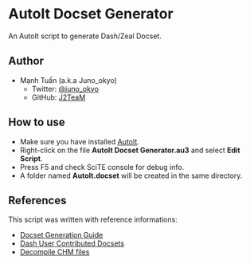 # AutoIt Docset Generator

An AutoIt script to generate Dash/Zeal Docset.

## Author

- Mạnh Tuấn (a.k.a Juno_okyo)
	+ Twitter: [@juno_okyo](https://twitter.com/juno_okyo)
	+ GitHub: [J2TeaM](https://github.com/J2TeaM)

## How to use

- Make sure you have installed [AutoIt](https://www.autoitscript.com/site/autoit/downloads/).
- Right-click on the file **AutoIt Docset Generator.au3** and select **Edit Script**.
- Press F5 and check SciTE console for debug info.
- A folder named **AutoIt.docset** will be created in the same directory.

## References

This script was written with reference informations:
- [Docset Generation Guide](https://kapeli.com/docsets#dashDocset)
- [Dash User Contributed Docsets](https://github.com/Kapeli/Dash-User-Contributions#dash-user-contributed-docsets)
- [Decompile CHM files](https://msdn.microsoft.com/en-us/library/windows/desktop/ms524370(v=vs.85).aspx)